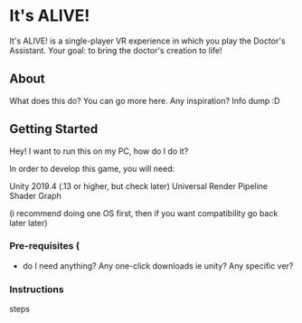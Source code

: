 # It's ALIVE!
It's ALIVE! is a single-player VR experience in which you play the Doctor's Assistant. Your goal: to bring the doctor's creation to life!

## About

What does this do? You can go more here. Any inspiration? Info dump :D

## Getting Started
Hey! I want to run this on my PC, how do I do it? 

In order to develop this game, you will need:

Unity 2019.4 (.13 or higher, but check later)
Universal Render Pipeline
Shader Graph

(i recommend doing one OS first, then if you want compatibility go back later later)
### Pre-requisites (
- do I need anything? Any one-click downloads ie unity? Any specific ver?
### Instructions
steps